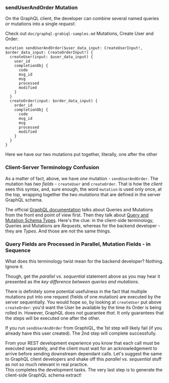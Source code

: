 ### sendUserAndOrder Mutation

On the GraphQL client, the developer can combine several named queries *or* mutations into a single *request*.

Check out `doc/graphql-grahiql-samples.md` Mutations, Create User and Order:

```
mutation sendUserAndOrder($user_data_input: CreateUserInput!, $order_data_input: CreateOrderInput!) {
  createUser(input: $user_data_input) {
    user_id
    completionObj {
      code
      msg_id
      msg
      processed
      modified
    }
  }
  createOrder(input: $order_data_input) {
    order_id
    completionObj {
      code
      msg_id
      msg
      processed
      modified
    }
  }
}
```

Here we have our two mutations put together, literally, one after the other

### Client-Server Terminology Confusion

As a matter of fact, above, we have *one* mutation - `sendUserAndOrder`. The mutation has *two fields* - `createUser` and `createOrder`. That is how the *client* sees this syntax, and, sure enough, the word `mutation` is used only once, at the top, wrapping together the two *mutations* that are defined in the server GraphQL schema.

The official [GraphQL documentation](https://graphql.org/learn/queries/) talks about Queries and Mutations from the front end point of view first. Then they talk about [Query and Mutation Schema Types](https://graphql.org/learn/schema/#the-query-and-mutation-types). Here's the clue: in the client-side terminology, Queries and Mutations are *Requests*, whereas for the backend developer - they are *Types*. And those are *not* the same things. 

### Query Fields are Processed in Parallel, Mutation Fields - in Sequence

What does this terminology twist mean for the backend developer? Nothing. Ignore it.

Though, get the *parallel* vs. *sequential* statement above as you may hear it presented as the *key difference between queries and mutations*.

There is definitely some potential usefulness in the fact that multiple mutations put into one request (fields of one mutation) are executed by the server sequentially. You would hope so, by looking at `createUser` put above `createOrder`: you'd want the User be available by the time its Order is being rolled in. However, GraphQL does not guarantee *that*. It only guarantees that the steps will be executed one after the other.

If you run `sendUserAndOrder` from GraphiQL, the 1st step will likely fail (if you already have this user created). The 2nd step will complete successfully.

From your REST development experience you know that each call must be executed separately, and the client must wait for an acknowledgement to arrive before sending downstream dependant calls. Let's suggest the same to GraphQL client developers and shake off this *parallel vs. sequential* stuff as not so much relevant in real practice.
<br>
This completes the development tasks. The very last step is to generate the client-side GraphQL schema extract!
